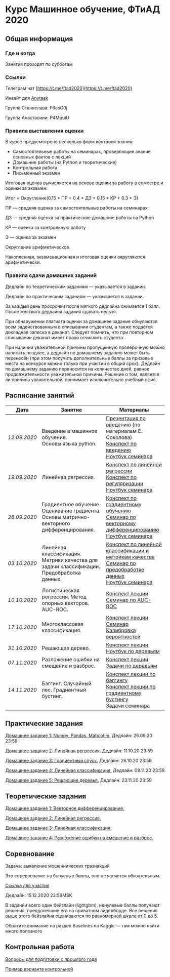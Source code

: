 # Курс Машинное обучение, ФТиАД 2020

## Общая информация

### Где и когда
Занятия проходят по субботам

### Ссылки
Телеграм чат [https://t.me/ftad2020](https://t.me/ftad2020)

Инвайт для [Anytask](https://anytask.org)

Группа Станислава: F6esG0j

Группа Анастасиии: P4MpuiU


### Правила выставления оценки
В курсе предусмотрено несколько форм контроля знания:

- Самостоятельные работы на семинарах, проверяющие знание основных фактов с лекций
- Домашние работы (на Python и теоретические)
- Контрольная работа
- Письменный экзамен

Итоговая оценка вычисляется на основе оценки за работу в семестре и оценки за экзамен:

Итог = Округление(0.15 * ПР + 0.4 * ДЗ + 0.15 * КР + 0.3 * Э)

ПР — средняя оценка за самостоятельные работы на семинарах

ДЗ — средняя оценка за практические домашние работы на Python

КР — оценка за контрольную работу

Э — оценка за экзамен

Округление арифметическое.

Накопленная, экзаменационная и итоговая оценки округляются арифметически.
### Правила сдачи домашних заданий
Дедлайн по теоретическим заданиям — указывается в задании.

Дедлайн по практическим заданиям — указывается в задании.

За каждый день просрочки после мягкого дедлайна снимается 1 балл. После жесткого дедлайна задания сдавать нельзя.

При обнаружении плагиата оценки за домашнее задание обнуляются всем задействованным в списывании студентам, а также подаётся докладная записка в деканат. Следует помнить, что при повторном списывании деканат имеет право отчислить студента.

При наличии уважительной причины пропущенную проверочную можно написать позднее, а дедлайн по домашнему заданию может быть перенесён (при этом получить дополнительные баллы за призовые места на конкурсе можно только при участии в общий срок). Дедлайн по домашнему заданию переносится на количество дней, равное продолжительности уважительной причины. Решение о том, является ли причина уважительной, принимает исключительно учебный офис.

## Расписание занятий

| Дата  | Занятие | Материалы |
| ------------- | ------------- | ------------- |
| *12.09.2020*  | Введение в машинное обучение.<br> Основы языка python. | [Презентация по введению](https://github.com/ftad/ML2018/blob/master/materials/lesson1/lecture_intro.pdf) (по материалам Е. Соколова) <br> [Конспект по введению](https://github.com/esokolov/ml-course-hse/blob/master/2018-fall/lecture-notes/lecture01-intro.pdf) <br> [Ноутбук семинара](https://github.com/ftad/ML2020/blob/master/materials/seminars/sem01-intro.ipynb)|
| *19.09.2020*  | Линейная регрессия. | [Конспект по линейной регрессии](https://github.com/esokolov/ml-course-hse/blob/master/2020-fall/lecture-notes/lecture02-linregr.pdf) <br> [Конспект по регуляризации](https://github.com/esokolov/ml-course-hse/blob/master/2020-fall/lecture-notes/lecture03-linregr.pdf) <br> [Ноутбук семинара](https://github.com/esokolov/ml-course-hse/blob/master/2020-fall/seminars/sem02-sklearn-linregr.ipynb)|
| *26.09.2020*  | Градиентное обучение. Оценивание градиента. Основы матрично-векторного дифференцирования. | [Конспект по градиентному обучению](https://github.com/esokolov/ml-course-hse/blob/master/2020-fall/lecture-notes/lecture02-linregr.pdf) <br> [Семинар по векторному дифференцированию](https://github.com/esokolov/ml-course-hse/blob/master/2020-fall/seminars/sem03-vector-diff.pdf) <br> [Ноутбук семинара](https://github.com/esokolov/ml-course-hse/blob/master/2020-fall/seminars/sem03-gd.ipynb)|
| *03.10.2020*  | Линейная классификация. Метрики качества для задачи классификации. Предобработка данных. | [Конспект по линейной классификации и метрикам качества](https://github.com/esokolov/ml-course-hse/blob/master/2020-fall/lecture-notes/lecture04-linclass.pdf) <br> [Семинар по предобработке данных](https://github.com/esokolov/ml-course-hse/blob/master/2020-fall/seminars/sem04-features.pdf) <br> [Ноутбук семинара](https://github.com/esokolov/ml-course-hse/blob/master/2020-fall/seminars/sem04-features.ipynb)|
| *10.10.2020*  | Логистическая регрессия. Метод опорных векторов. AUC-ROC. | [Конспект лекции](https://github.com/esokolov/ml-course-hse/blob/master/2020-fall/lecture-notes/lecture05-linclass.pdf) <br> [Семинар по AUC-ROC](https://github.com/esokolov/ml-course-hse/blob/master/2020-fall/seminars/sem05-linclass-metrics.pdf)|
| *17.10.2020*  |  Многоклассовая классификация. | [Конспект лекции](https://github.com/esokolov/ml-course-hse/blob/master/2020-fall/lecture-notes/lecture06-linclass.pdf) <br> [Семинар](https://github.com/esokolov/ml-course-hse/blob/master/2019-fall/seminars/sem06-probs-quantile.pdf) <br> [Калибровка вероятностей](https://github.com/esokolov/ml-course-hse/blob/master/2018-fall/seminars/sem06.pdf)|
| *31.10.2020*  |  Решающее дерево. | [Конспект лекции](https://github.com/esokolov/ml-course-hse/blob/master/2020-fall/lecture-notes/lecture07-trees.pdf) <br> [Ноутбук по деревьям](https://github.com/esokolov/ml-course-hse/blob/master/2020-fall/seminars/sem07-trees.ipynb)|
| *07.11.2020*  |  Разложение ошибки на смещение и разброс. | [Конспект лекции](https://github.com/esokolov/ml-course-hse/blob/master/2020-fall/lecture-notes/lecture08-ensembles.pdf) <br> [Задачи по деревьям](https://github.com/esokolov/ml-course-hse/blob/master/2020-fall/seminars/sem07-trees.pdf)|
| *14.11.2020*  |  Бэггинг. Случайный лес. Градиентный бустинг.| [Конспект лекции по бэггингу](https://github.com/esokolov/ml-course-hse/blob/master/2020-fall/lecture-notes/lecture08-ensembles.pdf) <br> [Конспект лекции по градиентному бустингу](https://github.com/esokolov/ml-course-hse/blob/master/2020-fall/lecture-notes/lecture09-ensembles.pdf)<br> [Задачи семинара](https://github.com/esokolov/ml-course-hse/blob/master/2020-fall/seminars/sem08-bvd.pdf)|




## Практические задания
[Домашнее задание 1: Numpy, Pandas, Matplotlib.](https://github.com/ftad/ML2020/blob/master/materials/homeworks-practice/homework-practice-01.ipynb) Дедлайн: 26.09.20  23:59

[Домашнее задание 2: Линейная регрессия.](https://github.com/esokolov/ml-course-hse/blob/master/2020-fall/homeworks-practice/homework-practice-02-linregr.ipynb) Дедлайн: 11.10.20  23:59  

[Домашнее задание 3: Градиентный спуск.](https://github.com/esokolov/ml-course-hse/tree/master/2020-fall/homeworks-practice/homework-practice-03-gd)
Дедлайн: 26.10.20  23:59

[Домашнее задание 4: Линейная классификация.](https://github.com/esokolov/ml-course-hse/blob/master/2020-fall/homeworks-practice/homework-practice-04-classification.ipynb)
Дедлайн: 09.11.20  23:59

[Домашнее задание 5: Решающие деревья.](https://github.com/esokolov/ml-course-hse/tree/master/2020-fall/homeworks-practice/homework-practice-05-trees)
Дедлайн: 23.11.20  23:59


## Теоретические задания
[Домашнее задание 1: Векторное дифференцирование.](https://github.com/esokolov/ml-course-hse/blob/master/2020-fall/homeworks-theory/homework-theory-01-derivatives.pdf)

[Домашнее задание 2: Линейная регрессия.](https://github.com/esokolov/ml-course-hse/blob/master/2020-fall/homeworks-theory/homework-theory-02-linregr.pdf)

[Домашнее задание 3: Линейная классификация.](https://github.com/esokolov/ml-course-hse/blob/master/2020-fall/homeworks-theory/homework-theory-03-linclass.pdf)

[Домашнее задание 4: Разложение ошибки на смещение и разброс.](https://github.com/esokolov/ml-course-hse/blob/master/2020-fall/homeworks-theory/homework-theory-04-bvd.pdf)


## Соревнование
Задача: выявление мошеннических тразнакций

Это соревнование на бонусные баллы, оно не является обязательным.

[Ссылка для участия](https://www.kaggle.com/t/c70d9edc863e4b709f12256091e2d394)

Дедлайн: 15.12.2020 23:59MSK

В задании всего один бейзлайн (lightgbm), ненулевые баллы получают решения, преодолевшие его на приватном лидерборде. Все решения выше этого бейзлайна оцениваются по равномерной шкале от 0 до 5.

Обратите внимание на раздел Baselines на Kaggle — там можно найти много полезного


## Контрольная работа

[Вопросы для подготовки с прошлого года](https://docs.google.com/document/d/1xELhUsd4w3tPZ4f-nLlXoeWQEag6VGIxbD__vM7IelM/edit)

[Пример варианта контрольной](https://github.com/esokolov/ml-course-hse/blob/master/2020-fall/midterm-fall-2020-example.pdf)

